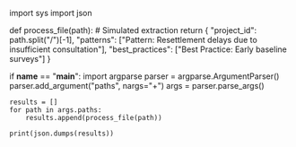 import sys
import json

def process_file(path):
    # Simulated extraction
    return {
        "project_id": path.split("/")[-1],
        "patterns": ["Pattern: Resettlement delays due to insufficient consultation"],
        "best_practices": ["Best Practice: Early baseline surveys"]
    }

if __name__ == "__main__":
    import argparse
    parser = argparse.ArgumentParser()
    parser.add_argument("paths", nargs="+")
    args = parser.parse_args()

    results = []
    for path in args.paths:
        results.append(process_file(path))

    print(json.dumps(results))